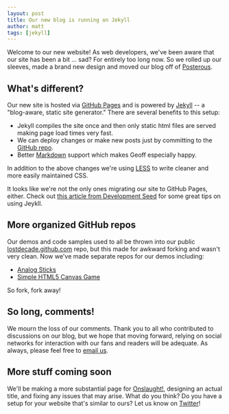 ```yaml
---
layout: post
title: Our new blog is running on Jekyll
author: matt
tags: [jekyll]
---
```

Welcome to our new website! As web developers, we've been aware that our site has been a bit ... sad? For entirely too long now. So we rolled up our sleeves, made a brand new design and moved our blog off of [Posterous](http://posterous.com/).

## What's different?

Our new site is hosted via [GitHub Pages](http://pages.github.com/) and is powered by [Jekyll](https://github.com/mojombo/jekyll) -- a "blog-aware, static site generator." There are several benefits to this setup:

* Jekyll compiles the site once and then only static html files are served making page load times very fast.
* We can deploy changes or make new posts just by committing to the [GitHub repo](https://github.com/lostdecade/lostdecade.github.com).
* Better [Markdown](http://daringfireball.net/projects/markdown/) support which makes Geoff especially happy.

In addition to the above changes we're using [LESS](http://lesscss.org/) to write cleaner and more easily maintained CSS.

It looks like we're not the only ones migrating our site to GitHub Pages, either. Check out [this article from Development Seed](http://developmentseed.org/blog/2011/09/09/jekyll-github-pages/) for some great tips on using Jeykll.

## More organized GitHub repos

Our demos and code samples used to all be thrown into our public [lostdecade.github.com](https://github.com/lostdecade/lostdecade.github.com) repo, but this made for awkward forking and wasn't very clean. Now we've made separate repos for our demos including:

* [Analog Sticks](https://github.com/lostdecade/analog_sticks)
* [Simple HTML5 Canvas Game](https://github.com/lostdecade/simple_canvas_game)

So fork, fork away!

## So long, comments!

We mourn the loss of our comments. Thank you to all who contributed to discussions on our blog, but we hope that moving forward, relying on social networks for interaction with our fans and readers will be adequate. As always, please feel free to [email us](/contact/).

## More stuff coming soon

We'll be making a more substantial page for [Onslaught!](/onslaught_arena/), designing an actual title, and fixing any issues that may arise. What do you think? Do you have a setup for your website that's similar to ours? Let us know on [Twitter](https://twitter.com/#!/lostdecadegames)!
